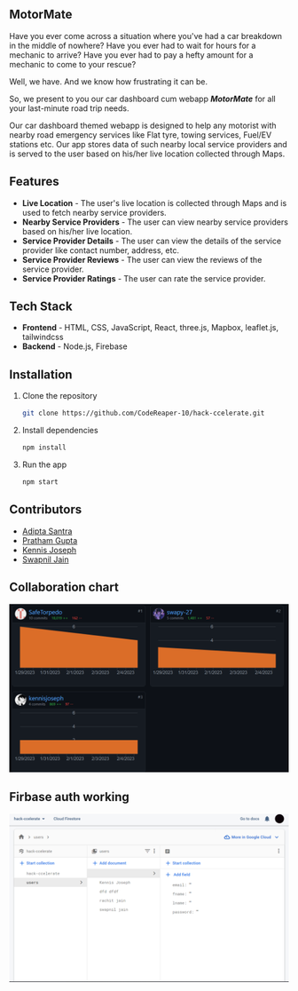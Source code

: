 ## MotorMate

Have you ever come across a situation where you've had a car breakdown in the middle of nowhere?
Have you ever had to wait for hours for a mechanic to arrive?
Have you ever had to pay a hefty amount for a mechanic to come to your rescue?

Well, we have. And we know how frustrating it can be.

So, we present to you our car dashboard cum webapp **_MotorMate_** for all your last-minute road trip needs.

Our car dashboard themed webapp is designed to help any motorist with nearby road emergency services like Flat tyre, towing services, Fuel/EV stations etc. Our app stores data of such nearby local service providers and is served to the user based on his/her live location collected through Maps.

## Features

-   **Live Location** - The user's live location is collected through Maps and is used to fetch nearby service providers.
-   **Nearby Service Providers** - The user can view nearby service providers based on his/her live location.
-   **Service Provider Details** - The user can view the details of the service provider like contact number, address, etc.
-   **Service Provider Reviews** - The user can view the reviews of the service provider.
-   **Service Provider Ratings** - The user can rate the service provider.

## Tech Stack

-   **Frontend** - HTML, CSS, JavaScript, React, three.js, Mapbox, leaflet.js, tailwindcss
-   **Backend** - Node.js, Firebase

## Installation

1.  Clone the repository

    ```bash
    git clone https://github.com/CodeReaper-10/hack-ccelerate.git
    ```

2.  Install dependencies

    ```bash
    npm install
    ```

3.  Run the app

    ```bash
    npm start
    ```

## Contributors

-   [Adipta Santra](https://github.com/CodeReaper-10)
-   [Pratham Gupta](https://github.com/SafeTorpedo)
-   [Kennis Joseph](https://www.github.com/kennisjoseph)
-   [Swapnil Jain](https://github.com/swapy-27)

## Collaboration chart

![Collaboration chart](./src/assets/images/collaboration.png)

## Firbase auth working

![Firebase Auth](./src/assets/images/image.png)

